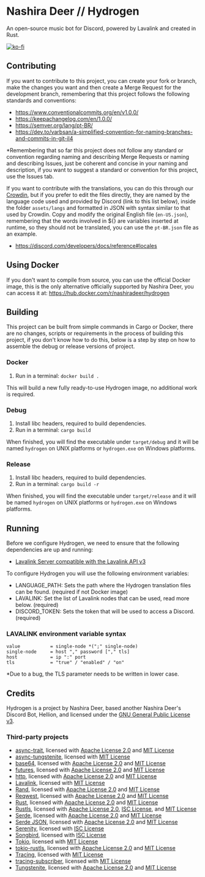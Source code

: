 # Nashira Deer // Hydrogen

An open-source music bot for Discord, powered by Lavalink and created in Rust.

[![ko-fi](https://ko-fi.com/img/githubbutton_sm.svg)](https://ko-fi.com/H2H4NKWWN)

## Contributing

If you want to contribute to this project, you can create your fork or branch, make the changes you want and then create a Merge Request for the development branch, remembering that this project follows the following standards and conventions:

- <https://www.conventionalcommits.org/en/v1.0.0/>
- <https://keepachangelog.com/en/1.0.0/>
- <https://semver.org/lang/pt-BR/>
- <https://dev.to/varbsan/a-simplified-convention-for-naming-branches-and-commits-in-git-il4>

*Remembering that so far this project does not follow any standard or convention regarding naming and describing Merge Requests or naming and describing Issues, just be coherent and concise in your naming and description, if you want to suggest a standard or convention for this project, use the Issues tab.

If you want to contribute with the translations, you can do this through our [Crowdin](https://crowdin.com/project/hydrogen), but if you prefer to edit the files directly, they are named by the language code used and provided by Discord (link to this list below), inside the folder `assets/langs` and formatted in JSON with syntax similar to that used by Crowdin. Copy and modify the original English file (`en-US.json`), remembering that the words involved in ${} are variables inserted at runtime, so they should not be translated, you can use the `pt-BR.json` file as an example.

- <https://discord.com/developers/docs/reference#locales>

## Using Docker

If you don't want to compile from source, you can use the official Docker image, this is the only alternative officially supported by Nashira Deer, you can access it at: <https://hub.docker.com/r/nashiradeer/hydrogen>

## Building

This project can be built from simple commands in Cargo or Docker, there are no changes, scripts or requirements in the process of building this project, if you don't know how to do this, below is a step by step on how to assemble the debug or release versions of project.

### Docker

1. Run in a terminal: `docker build .`

This will build a new fully ready-to-use Hydrogen image, no additional work is required.

### Debug

1. Install libc headers, required to build dependencies.
2. Run in a terminal: `cargo build`

When finished, you will find the executable under `target/debug` and it will be named `hydrogen` on UNIX platforms or `hydrogen.exe` on Windows platforms.

### Release

1. Install libc headers, required to build dependencies.
2. Run in a terminal: `cargo build -r`

When finished, you will find the executable under `target/release` and it will be named `hydrogen` on UNIX platforms or `hydrogen.exe` on Windows platforms.

## Running

Before we configure Hydrogen, we need to ensure that the following dependencies are up and running:

- [Lavalink Server compatible with the Lavalink API v3](https://github.com/lavalink-devs/Lavalink/)

To configure Hydrogen you will use the following environment variables:

- LANGUAGE_PATH: Sets the path where the Hydrogen translation files can be found. (required if not Docker image)
- LAVALINK: Set the list of Lavalink nodes that can be used, read more below. (required)
- DISCORD_TOKEN: Sets the token that will be used to access a Discord. (required)

### LAVALINK environment variable syntax

```plain
value           = single-node *(";" single-node)
single-node     = host "," password ["," tls]
host            = ip ":" port
tls             = "true" / "enabled" / "on"
```

*Due to a bug, the TLS parameter needs to be written in lower case.

## Credits

Hydrogen is a project by Nashira Deer, based another Nashira Deer's Discord Bot, Hellion, and licensed under the [GNU General Public License v3](https://github.com/nashiradeer/hydrogen/blob/main/LICENSE.txt).

### Third-party projects

- [async-trait](https://github.com/dtolnay/async-trait), licensed with [Apache License 2.0](https://github.com/dtolnay/async-trait/blob/master/LICENSE-APACHE) and [MIT License](https://github.com/dtolnay/async-trait/blob/master/LICENSE-MIT)
- [async-tungstenite](https://github.com/sdroege/async-tungstenite), licensed with [MIT License](https://github.com/sdroege/async-tungstenite/blob/main/LICENSE)
- [base64](https://github.com/marshallpierce/rust-base64), licensed with [Apache License 2.0](https://github.com/marshallpierce/rust-base64/blob/master/LICENSE-APACHE) and [MIT License](https://github.com/marshallpierce/rust-base64/blob/master/LICENSE-MIT)
- [futures](https://github.com/rust-lang/futures-rs), licensed with [Apache License 2.0](https://github.com/rust-lang/futures-rs/blob/master/LICENSE-APACHE) and [MIT License](https://github.com/rust-lang/futures-rs/blob/master/LICENSE-MIT)
- [http](https://github.com/hyperium/http), licensed with [Apache License 2.0](https://github.com/hyperium/http/blob/master/LICENSE-APACHE) and [MIT License](https://github.com/hyperium/http/blob/master/LICENSE-MIT)
- [Lavalink](https://github.com/lavalink-devs/Lavalink/), licensed with [MIT License](https://github.com/lavalink-devs/Lavalink/blob/master/LICENSE)
- [Rand](https://github.com/rust-random/rand), licensed with [Apache License 2.0](https://github.com/rust-random/rand/blob/master/LICENSE-APACHE) and [MIT License](https://github.com/rust-random/rand/blob/master/LICENSE-MIT)
- [Reqwest](https://github.com/seanmonstar/reqwest), licensed with [Apache License 2.0](https://github.com/seanmonstar/reqwest/blob/master/LICENSE-APACHE) and [MIT License](https://github.com/seanmonstar/reqwest/blob/master/LICENSE-MIT)
- [Rust](https://github.com/rust-lang/rust), licensed with [Apache License 2.0](https://github.com/rust-lang/rust/blob/master/LICENSE-APACHE) and [MIT License](https://github.com/rust-lang/rust/blob/master/LICENSE-MIT)
- [Rustls](https://github.com/rustls/rustls), licensed with [Apache License 2.0](https://github.com/rustls/rustls/blob/main/LICENSE-APACHE), [ISC License](https://github.com/rustls/rustls/blob/main/LICENSE-ISC), and [MIT License](https://github.com/rustls/rustls/blob/main/LICENSE-MIT)
- [Serde](https://github.com/serde-rs/serde), licensed with [Apache License 2.0](https://github.com/serde-rs/serde/blob/master/LICENSE-APACHE) and [MIT License](https://github.com/serde-rs/serde/blob/master/LICENSE-MIT)
- [Serde JSON](https://github.com/serde-rs/json), licensed with [Apache License 2.0](https://github.com/serde-rs/json/blob/master/LICENSE-APACHE) and [MIT License](https://github.com/serde-rs/json/blob/master/LICENSE-MIT)
- [Serenity](https://github.com/serenity-rs/serenity), licensed with [ISC License](https://github.com/serenity-rs/serenity/blob/current/LICENSE.md)
- [Songbird](https://github.com/serenity-rs/songbird), licensed with [ISC License](https://github.com/serenity-rs/songbird/blob/current/LICENSE.md)
- [Tokio](https://github.com/tokio-rs/tokio), licensed with [MIT License](https://github.com/tokio-rs/tokio/blob/master/LICENSE)
- [tokio-rustls](https://github.com/rustls/tokio-rustls), licensed with [Apache License 2.0](https://github.com/rustls/tokio-rustls/blob/main/LICENSE-APACHE) and [MIT License](https://github.com/rustls/tokio-rustls/blob/main/LICENSE-MIT)
- [Tracing](https://github.com/tokio-rs/tracing), licensed with [MIT License](https://github.com/tokio-rs/tracing/blob/master/LICENSE)
- [tracing-subscriber](https://github.com/tokio-rs/tracing), licensed with [MIT License](https://github.com/tokio-rs/tracing/blob/master/LICENSE)
- [Tungstenite](https://github.com/snapview/tungstenite-rs), licensed with [Apache License 2.0](https://github.com/snapview/tungstenite-rs/blob/master/LICENSE-APACHE) and [MIT License](https://github.com/snapview/tungstenite-rs/blob/master/LICENSE-MIT)
